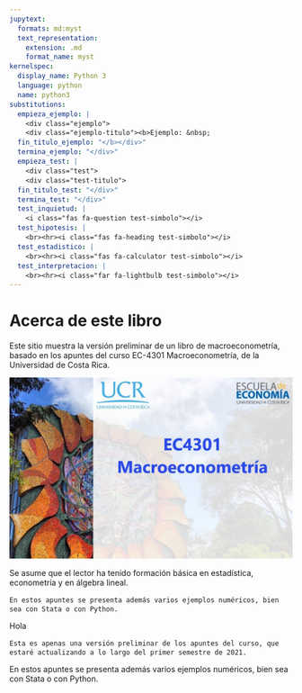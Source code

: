 ```yaml
---
jupytext:
  formats: md:myst
  text_representation:
    extension: .md
    format_name: myst
kernelspec:
  display_name: Python 3
  language: python
  name: python3
substitutions:
  empieza_ejemplo: |
    <div class="ejemplo">
    <div class="ejemplo-titulo"><b>Ejemplo: &nbsp;
  fin_titulo_ejemplo: "</b></div>"
  termina_ejemplo: "</div>"
  empieza_test: |
    <div class="test">
    <div class="test-titulo">
  fin_titulo_test: "</div>"
  termina_test: "</div>"
  test_inquietud: |
    <i class="fas fa-question test-simbolo"></i>
  test_hipotesis: |
    <br><hr><i class="fas fa-heading test-simbolo"></i>
  test_estadistico: |
    <br><hr><i class="fas fa-calculator test-simbolo"></i>
  test_interpretacion: |
    <br><hr><i class="far fa-lightbulb test-simbolo"></i>
---
```



# Acerca de este libro

Este sitio muestra la versión preliminar de un libro de macroeconometría, basado en los apuntes del curso EC-4301 Macroeconometría, de la Universidad de Costa Rica.

![portada](./figures/portada-ucr-youtube1.jpg)

Se asume que el lector ha tenido formación básica en estadística, econometría y en álgebra lineal.

```{div} example
En estos apuntes se presenta además varios ejemplos numéricos, bien sea con Stata o con Python.
```

Hola



```{admonition} Advertencia
Esta es apenas una versión preliminar de los apuntes del curso, que estaré actualizando a lo largo del primer semestre de 2021.
```



<div class="example">
En estos apuntes se presenta además varios ejemplos numéricos, bien sea con Stata o con Python.
</div>
